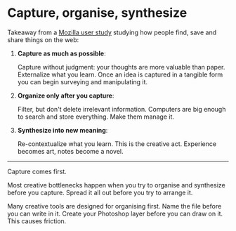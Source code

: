 # Capture, organise, synthesize

Takeaway from a [Mozilla user study](https://blog.mozilla.org/ux/2012/03/what-makes-people-share-information/) studying how people find, save and share things on the web:
1. **Capture as much as possible**: 
   
   Capture without judgment: your thoughts are more valuable than paper. Externalize what you learn. Once an idea is captured in a tangible form you can begin surveying and manipulating it.

2. **Organize only after you capture**: 
   
   Filter, but don't delete irrelevant information. Computers are big enough to search and store everything. Make them manage it.

3. **Synthesize into new meaning**:
   
   Re-contextualize what you learn. This is the creative act. Experience becomes art, notes become a novel.

---

Capture comes first.

Most creative bottlenecks happen when you try to organise and synthesize before you capture. Spread it all out before you try to arrange it.

Many creative tools are designed for organising first. Name the file before you can write in it. Create your Photoshop layer before you can draw on it. This causes friction.
